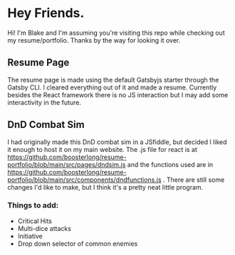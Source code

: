 # Hey Friends.

Hi! I'm Blake and I'm assuming you're visiting this repo while checking out my resume/portfolio. Thanks by the way for looking it over.

## Resume Page
The resume page is made using the default Gatsbyjs starter through the Gatsby CLI. I cleared everything out of it and made a resume. Currently besides the React framework there is no JS interaction but I may add some interactivity in the future.


## DnD Combat Sim
I had originally made this DnD combat sim in a JSfiddle, but decided I liked it enough to host it on my main website. The .js file for react is at https://github.com/boosterlong/resume-portfolio/blob/main/src/pages/dndsim.js and the functions used are in https://github.com/boosterlong/resume-portfolio/blob/main/src/components/dndfunctions.js .
There are still some changes I'd like to make, but I think it's a pretty neat little program.
### Things to add:

 - Critical Hits
 - Multi-dice attacks
 - Initiative
 - Drop down selector of common enemies


